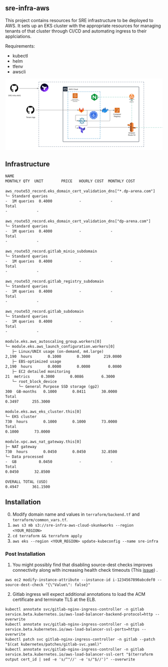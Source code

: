 ## sre-infra-aws

This project contains resources for SRE infrastructure to be deployed to AWS.
It sets up an EKS cluster with the appropriate resources for managing tenants of that cluster through CI/CD and automating ingress to their applciations.


Requirements:
- kubectl
- helm
- tfenv
- awscli


![image](images/platform.png)

## Infrastructure

```
NAME                                                                 MONTHLY QTY  UNIT        PRICE   HOURLY COST  MONTHLY COST

aws_route53_record.eks_domain_cert_validation_dns["*.dp-arena.com"]
└─ Standard queries                                                            -  1M queries  0.4000            -             -
Total                                                                                                           -             -

aws_route53_record.eks_domain_cert_validation_dns["dp-arena.com"]
└─ Standard queries                                                            -  1M queries  0.4000            -             -
Total                                                                                                           -             -

aws_route53_record.gitlab_minio_subdomain
└─ Standard queries                                                            -  1M queries  0.4000            -             -
Total                                                                                                           -             -

aws_route53_record.gitlab_registry_subdomain
└─ Standard queries                                                            -  1M queries  0.4000            -             -
Total                                                                                                           -             -

aws_route53_record.gitlab_subdomain
└─ Standard queries                                                            -  1M queries  0.4000            -             -
Total                                                                                                           -             -

module.eks.aws_autoscaling_group.workers[0]
└─ module.eks.aws_launch_configuration.workers[0]
   ├─ Linux/UNIX usage (on-demand, m4.large)                               2,190  hours       0.1000       0.3000      219.0000
   ├─ EBS-optimized usage                                                  2,190  hours       0.0000       0.0000        0.0000
   ├─ EC2 detailed monitoring                                                 21  metrics     0.3000       0.0086        6.3000
   └─ root_block_device
      └─ General Purpose SSD storage (gp2)                                   300  GB-months   0.1000       0.0411       30.0000
Total                                                                                                      0.3497      255.3000

module.eks.aws_eks_cluster.this[0]
└─ EKS cluster                                                               730  hours       0.1000       0.1000       73.0000
Total                                                                                                      0.1000       73.0000

module.vpc.aws_nat_gateway.this[0]
├─ NAT gateway                                                               730  hours       0.0450       0.0450       32.8500
└─ Data processed                                                              -  GB          0.0450            -             -
Total                                                                                                      0.0450       32.8500

OVERALL TOTAL (USD)                                                                                        0.4947      361.1500
```

## Installation

0.  Modify domain name and values in `terraform/backend.tf` and `terraform/common_vars.tf`.
1. `aws s3 mb s3://sre-infra-aws-cloud-skunkworks --region <YOUR_REGION>`
2. `cd terraform && terraform apply`
3. `aws eks --region <YOUR_REGION> update-kubeconfig --name sre-infra`


### Post Installation



1. You might possibly find that disabling source-dest checks improves connectivity along with increasing health check timeouts (This [issue](https://gitlab.com/gitlab-org/charts/gitlab/-/issues/1931)) .
```
aws ec2 modify-instance-attribute --instance-id i-1234567890abcdef0 --source-dest-check "{\"Value\": false}"
```
2. Gitlab ingress will expect additional annotations to load the ACM certificate and terminate TLS at the ELB.

```
kubectl annotate svc/gitlab-nginx-ingress-controller -n gitlab service.beta.kubernetes.io/aws-load-balancer-backend-protocol=http --overwrite
kubectl annotate svc/gitlab-nginx-ingress-controller -n gitlab service.beta.kubernetes.io/aws-load-balancer-ssl-ports=https --overwrite
kubectl patch svc gitlab-nginx-ingress-controller -n gitlab --patch "$(cat kubernetes/patches/gitlab-svc.yaml)"
kubectl annotate svc/gitlab-nginx-ingress-controller -n gitlab service.beta.kubernetes.io/aws-load-balancer-ssl-cert "$(terraform output cert_id | sed -e 's/^"//' -e 's/"$//')" --overwrite
```
